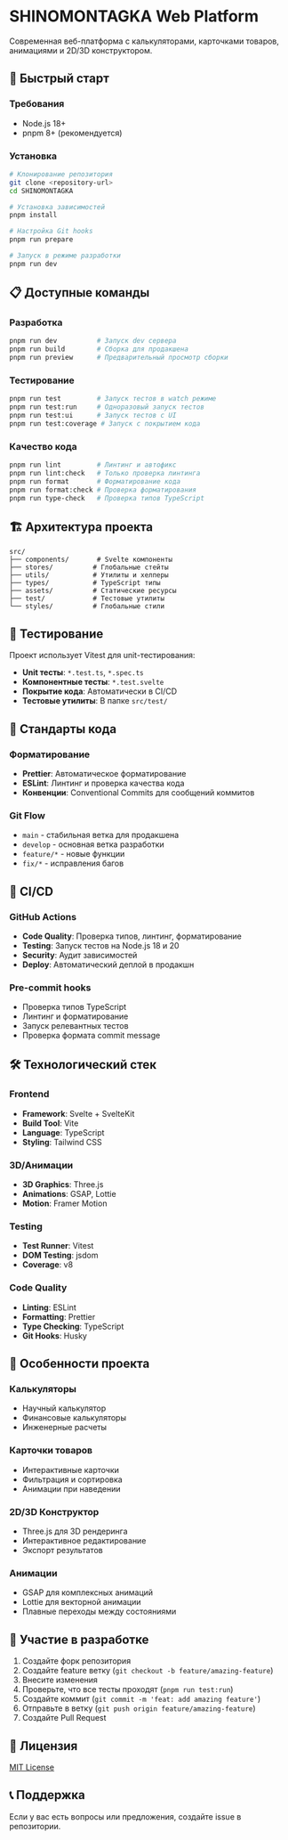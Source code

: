 # SHINOMONTAGKA Web Platform

Современная веб-платформа с калькуляторами, карточками товаров, анимациями и 2D/3D конструктором.

## 🚀 Быстрый старт

### Требования

- Node.js 18+
- pnpm 8+ (рекомендуется)

### Установка

```bash
# Клонирование репозитория
git clone <repository-url>
cd SHINOMONTAGKA

# Установка зависимостей
pnpm install

# Настройка Git hooks
pnpm run prepare

# Запуск в режиме разработки
pnpm run dev
```

## 📋 Доступные команды

### Разработка

```bash
pnpm run dev          # Запуск dev сервера
pnpm run build        # Сборка для продакшена
pnpm run preview      # Предварительный просмотр сборки
```

### Тестирование

```bash
pnpm run test         # Запуск тестов в watch режиме
pnpm run test:run     # Одноразовый запуск тестов
pnpm run test:ui      # Запуск тестов с UI
pnpm run test:coverage # Запуск с покрытием кода
```

### Качество кода

```bash
pnpm run lint         # Линтинг и автофикс
pnpm run lint:check   # Только проверка линтинга
pnpm run format       # Форматирование кода
pnpm run format:check # Проверка форматирования
pnpm run type-check   # Проверка типов TypeScript
```

## 🏗️ Архитектура проекта

```
src/
├── components/       # Svelte компоненты
├── stores/          # Глобальные стейты
├── utils/           # Утилиты и хелперы
├── types/           # TypeScript типы
├── assets/          # Статические ресурсы
├── test/            # Тестовые утилиты
└── styles/          # Глобальные стили
```

## 🧪 Тестирование

Проект использует Vitest для unit-тестирования:

- **Unit тесты**: `*.test.ts`, `*.spec.ts`
- **Компонентные тесты**: `*.test.svelte`
- **Покрытие кода**: Автоматически в CI/CD
- **Тестовые утилиты**: В папке `src/test/`

## 🎨 Стандарты кода

### Форматирование

- **Prettier**: Автоматическое форматирование
- **ESLint**: Линтинг и проверка качества кода
- **Конвенции**: Conventional Commits для сообщений коммитов

### Git Flow

- `main` - стабильная ветка для продакшена
- `develop` - основная ветка разработки
- `feature/*` - новые функции
- `fix/*` - исправления багов

## 🚀 CI/CD

### GitHub Actions

- **Code Quality**: Проверка типов, линтинг, форматирование
- **Testing**: Запуск тестов на Node.js 18 и 20
- **Security**: Аудит зависимостей
- **Deploy**: Автоматический деплой в продакшн

### Pre-commit hooks

- Проверка типов TypeScript
- Линтинг и форматирование
- Запуск релевантных тестов
- Проверка формата commit message

## 🛠️ Технологический стек

### Frontend

- **Framework**: Svelte + SvelteKit
- **Build Tool**: Vite
- **Language**: TypeScript
- **Styling**: Tailwind CSS

### 3D/Анимации

- **3D Graphics**: Three.js
- **Animations**: GSAP, Lottie
- **Motion**: Framer Motion

### Testing

- **Test Runner**: Vitest
- **DOM Testing**: jsdom
- **Coverage**: v8

### Code Quality

- **Linting**: ESLint
- **Formatting**: Prettier
- **Type Checking**: TypeScript
- **Git Hooks**: Husky

## 📱 Особенности проекта

### Калькуляторы

- Научный калькулятор
- Финансовые калькуляторы
- Инженерные расчеты

### Карточки товаров

- Интерактивные карточки
- Фильтрация и сортировка
- Анимации при наведении

### 2D/3D Конструктор

- Three.js для 3D рендеринга
- Интерактивное редактирование
- Экспорт результатов

### Анимации

- GSAP для комплексных анимаций
- Lottie для векторной анимации
- Плавные переходы между состояниями

## 🤝 Участие в разработке

1. Создайте форк репозитория
2. Создайте feature ветку (`git checkout -b feature/amazing-feature`)
3. Внесите изменения
4. Проверьте, что все тесты проходят (`pnpm run test:run`)
5. Создайте коммит (`git commit -m 'feat: add amazing feature'`)
6. Отправьте в ветку (`git push origin feature/amazing-feature`)
7. Создайте Pull Request

## 📄 Лицензия

[MIT License](LICENSE)

## 📞 Поддержка

Если у вас есть вопросы или предложения, создайте issue в репозитории.
